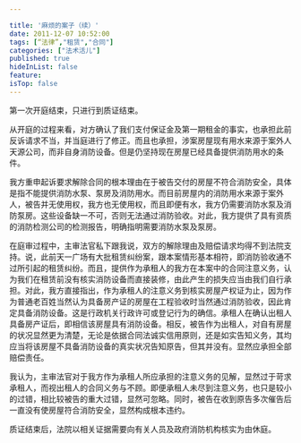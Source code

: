 ```yaml
---

title: '麻烦的案子（续）'
date: 2011-12-07 10:52:00
tags: [“法律”,"租赁","合同"]
categories: ["法术活儿"]
published: true
hideInList: false
feature: 
isTop: false
---
```

<p>第一次开庭结束，只进行到质证结束。</p>
<p>从开庭的过程来看，对方确认了我们支付保证金及第一期租金的事实，也承担此前反诉请求不当，并当庭进行了修正。而且也承担，涉案房屋现有用水来源于案外人天源公司，而非自身消防设备。但是仍坚持现在房屋已经具备提供消防用水的条件。</p>
<p>我方重申起诉要求解除合同的根本理由在于被告交付的房屋不符合消防安全，具体是指不能提供消防水泵、泵房及消防用水。而目前房屋内的消防用水来源于案外人，被告并无使用权，我方也无使用权，而且即便有水，我方仍需要消防水泵及消防泵房。这些设备缺一不可，否则无法通过消防验收。对此，我方提供了具有资质的消防检测公司的检测报告，明确指明需要消防水泵及泵房。</p>
<p>在庭审过程中，主审法官私下跟我说，双方的解除理由及赔偿请求均得不到法院支持。说，此前天一广场有大批租赁纠纷案，跟本案情形基本相符，即消防验收通不过所引起的租赁纠纷。而且，提供作为承租人的我方在本案中的合同注意义务，认为我们在租赁前没有核实消防设备而直接装修，由此产生的损失应当由我们自行承担。对此，我方直接指出，作为承租人的注意义务到核实房屋产权证为止，因为作为普通老百姓当然认为具备房产证的房屋在工程验收时当然通过消防验收，因此肯定具备消防设备。这是行政机关行政许可或登记行为的确信。承租人在确认出租人具备房产证后，即相信该房屋具有消防设备。相反，被告作为出租人，对自有房屋的状况显然更为清楚，无论是依据合同法诚实信用原则，还是如实告知义务，其均应当将该房屋不具备消防设备的真实状况告知原告，但其并没有。显然应承担全部赔偿责任。</p>
<p>我认为，主审法官对于我方作为承租人所应承担的注意义务的见解，显然过于苛求承租人，而视出租人的合同义务与不顾。即便承租人未尽到注意义务，也只是较小的过错，相比较被告的重大过错，显然可忽略。同时，被告在收到原告多次催告后一直没有使房屋符合消防安全，显然构成根本违约。</p>
<p>质证结束后，法院以相关证据需要向有关人员及政府消防机构核实为由休庭。</p>
